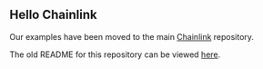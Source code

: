 ## Hello Chainlink

Our examples have been moved to the main [Chainlink](https://github.com/smartcontractkit/chainlink/tree/master/examples) repository.

The old README for this repository can be viewed [here](OLDREADME.md).